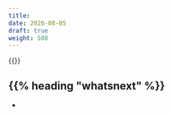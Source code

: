```yaml
---
title:
date: 2020-08-05
draft: true
weight: 508
---
```

<!-- overview -->
{{<todo>}}
<!-- body -->

## {{% heading "whatsnext" %}}

- []()
